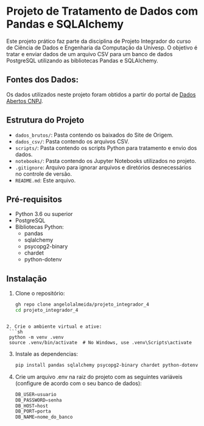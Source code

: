 # Projeto de Tratamento de Dados com Pandas e SQLAlchemy

Este projeto prático faz parte da disciplina de Projeto Integrador do curso de Ciência de Dados e Engenharia da Computação da Univesp. O objetivo é tratar e enviar dados de um arquivo CSV para um banco de dados PostgreSQL utilizando as bibliotecas Pandas e SQLAlchemy.

## Fontes dos Dados:
Os dados utilizados neste projeto foram obtidos a partir do portal de [Dados Abertos CNPJ](https://dadosabertos.rfb.gov.br/CNPJ/dados_abertos_cnpj/2024-08/).

## Estrutura do Projeto

- `dados_brutos/`: Pasta contendo os baixados do Site de Origem.
- `dados_csv/`: Pasta contendo os arquivos CSV.
- `scripts/`: Pasta contendo os scripts Python para tratamento e envio dos dados.
- `notebooks/`: Pasta contendo os Jupyter Notebooks utilizados no projeto.
- `.gitignore`: Arquivo para ignorar arquivos e diretórios desnecessários no controle de versão.
- `README.md`: Este arquivo.

## Pré-requisitos

- Python 3.6 ou superior
- PostgreSQL
- Bibliotecas Python:
  - pandas
  - sqlalchemy
  - psycopg2-binary
  - chardet
  - python-dotenv

## Instalação

1. Clone o repositório:
   ```sh
   gh repo clone angelolalmeida/projeto_integrador_4
   cd projeto_integrador_4
  ```

2. Crie o ambiente virtual e ative:
   ```sh   
   python -m venv .venv
   source .venv/bin/activate  # No Windows, use .venv\Scripts\activate
   ```
  

3. Instale as dependencias:
   ```sh
   pip install pandas sqlalchemy psycopg2-binary chardet python-dotenv
   ```
  
4. Crie um arquivo .env na raiz do projeto com as seguintes variáveis (configure de acordo com o seu banco de dados):
   ```python
   DB_USER=usuario
   DB_PASSWORD=senha
   DB_HOST=host
   DB_PORT=porta
   DB_NAME=nome_do_banco
   ```